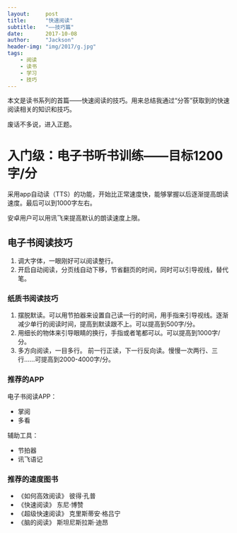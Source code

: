 ```yaml
---
layout:     post
title:      "快速阅读"
subtitle:   "——技巧篇"
date:       2017-10-08
author:     "Jackson"
header-img: "img/2017/g.jpg"
tags:
    - 阅读
    - 读书
    - 学习
    - 技巧
---
```


本文是读书系列的首篇——快速阅读的技巧。用来总结我通过“分答”获取到的快速阅读相关的知识和技巧。

废话不多说，进入正题。

# 入门级：电子书听书训练——目标1200字/分
采用app自动读（TTS）的功能，开始比正常速度快，能够掌握以后逐渐提高朗读速度。最后可以到1000字左右。

安卓用户可以用讯飞来提高默认的朗读速度上限。

## 电子书阅读技巧

1. 调大字体，一眼刚好可以阅读整行。
2. 开启自动阅读，分页线自动下移，节省翻页的时间，同时可以引导视线，替代笔。

### 纸质书阅读技巧

1. 摆脱默读。可以用节拍器来设置自己读一行的时间，用手指来引导视线。逐渐减少单行的阅读时间，提高到默读跟不上。可以提高到500字/分。
2. 用细长的物体来引导眼睛的换行，手指或者笔都可以。可以提高到1000字/分。
3. 多方向阅读，一目多行。
  前一行正读，下一行反向读。慢慢一次两行、三行……可提高到2000-4000字/分。

### 推荐的APP

电子书阅读APP：
* 掌阅
* 多看

辅助工具：
* 节拍器
* 讯飞语记

### 推荐的速度图书
* 《如何高效阅读》  彼得·孔普
* 《快速阅读》 东尼·博赞
* 《超级快速阅读》 克里斯蒂安·格吕宁
* 《脑的阅读》 斯坦尼斯拉斯·迪昂
